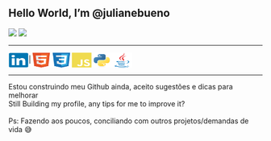 ## Hello World, I’m @julianebueno

<div>
<a href="#"><img height="150em" src="https://github-readme-stats.vercel.app/api?username=julianebueno&theme=transparent&bg_color=00000033&include_all_commits=true&count_private=true&line_height=20&hide_border=true&show_icons=true"/></a>
<a href="#"><img height="150em" src="https://github-readme-stats.vercel.app/api/top-langs/?username=julianebueno&theme=transparent&bg_color=00000033&include_all_commits=true&count_private=true&line_height=20&hide_border=true&layout=compact"/></a>
</div>

<hr>
<div style="display: inline_block">
<a href="https://www.linkedin.com/in/julianebueno1/"><img align="center" alt="Linkedin" height="30" width="40" src="https://raw.githubusercontent.com/devicons/devicon/master/icons/linkedin/linkedin-original.svg"></a>|<a href="#"><img align="center" alt="HTML" height="30" width="40" src="https://raw.githubusercontent.com/devicons/devicon/master/icons/html5/html5-original.svg"></a><a href="#"><img align="center" alt="CSS" height="30" width="40" src="https://raw.githubusercontent.com/devicons/devicon/master/icons/css3/css3-original.svg"></a><a href="#"><img align="center" alt="Js" height="30" width="40" src="https://raw.githubusercontent.com/devicons/devicon/master/icons/javascript/javascript-plain.svg"></a><a href="#"><img align="center" alt="Python" height="30" width="40" src="https://raw.githubusercontent.com/devicons/devicon/master/icons/python/python-original.svg"></a><a href="#"><img align="center" alt="Java" height="30" width="40" src="https://raw.githubusercontent.com/devicons/devicon/master/icons/java/java-original.svg"></a>
</div>

<hr>
Estou construindo meu Github ainda, aceito sugestões e dicas para melhorar<br>
Still Building my profile, any tips for me to improve it?<br><br>
Ps: Fazendo aos poucos, conciliando com outros projetos/demandas de vida 😅
